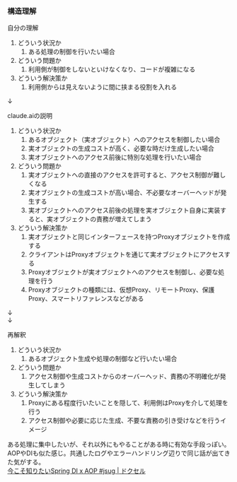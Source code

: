 ### 構造理解
自分の理解
1. どういう状況か
    1. ある処理の制御を行いたい場合
2. どういう問題か
    1. 利用側が制御をしないといけなくなり、コードが複雑になる
3. どういう解決策か
    1. 利用側からは見えないように間に挟まる役割を入れる

↓

claude.aiの説明
1. どういう状況か
   1. あるオブジェクト（実オブジェクト）へのアクセスを制御したい場合
   2. 実オブジェクトの生成コストが高く、必要な時だけ生成したい場合
   3. 実オブジェクトへのアクセス前後に特別な処理を行いたい場合
2. どういう問題か
   1. 実オブジェクトへの直接のアクセスを許可すると、アクセス制御が難しくなる 
   2. 実オブジェクトの生成コストが高い場合、不必要なオーバーヘッドが発生する
   3. 実オブジェクトへのアクセス前後の処理を実オブジェクト自身に実装すると、実オブジェクトの責務が増えてしまう
3. どういう解決策か 
   1. 実オブジェクトと同じインターフェースを持つProxyオブジェクトを作成する
   2. クライアントはProxyオブジェクトを通じて実オブジェクトにアクセスする
   3. Proxyオブジェクトが実オブジェクトへのアクセスを制御し、必要な処理を行う
   4. Proxyオブジェクトの種類には、仮想Proxy、リモートProxy、保護Proxy、スマートリファレンスなどがある


↓\
↓

再解釈
1. どういう状況か
   1. あるオブジェクト生成や処理の制御など行いたい場合 
2. どういう問題か
   1. アクセス制御や生成コストからのオーバーヘッド、責務の不明確化が発生してしまう
3. どういう解決策か
   1. Proxyにある程度行いたいことを隠して、利用側はProxyを介して処理を行う
   2. アクセス制御や必要に応じた生成、不要な責務の引き受けなどを行うイメージ


ある処理に集中したいが、それ以外にもやることがある時に有効な手段っぽい。\
AOPやDIも似た感じ。共通したログやエラーハンドリング辺りで同じ話が出てきた気がする。\
[今こそ知りたいSpring DI x AOP #jsug | ドクセル](https://www.docswell.com/s/MasatoshiTada/Z818E5-spring-di-aop-for-every-developers#p56)